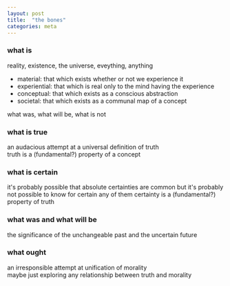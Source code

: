 ```yaml
---
layout: post
title:  "the bones"
categories: meta
---
```


### what is
  reality, existence, the universe, eveything, anything
  * material: that which exists whether or not we experience it
  * experiential: that which is real only to the mind having the experience
  * conceptual: that which exists as a conscious abstraction
  * societal: that which exists as a communal map of a concept
  
  what was, what will be, what is not


### what is true
an audacious attempt at a universal definition of truth  
truth is a (fundamental?) property of a concept


### what is certain
it's probably possible that absolute certainties are common but it's probably not possible to know for certain any of them
certainty is a (fundamental?) property of truth
  

### what was and what will be
  the significance of the unchangeable past and the uncertain future
  

### what ought
  an irresponsible attempt at unification of morality  
  maybe just exploring any relationship between truth and morality
    
  
